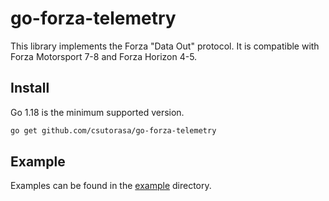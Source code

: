 # go-forza-telemetry

This library implements the Forza "Data Out" protocol. It is compatible with Forza Motorsport 7-8 and Forza Horizon 4-5.

## Install

Go 1.18 is the minimum supported version.

```sh
go get github.com/csutorasa/go-forza-telemetry
```

## Example

Examples can be found in the [example](example) directory.
